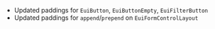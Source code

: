- Updated paddings for `EuiButton`, `EuiButtonEmpty`, `EuiFilterButton`
- Updated paddings for `append`/`prepend` on `EuiFormControlLayout`

